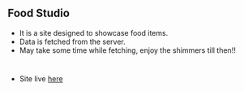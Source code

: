 ## Food Studio

- It is a site designed to showcase food items.
- Data is fetched from the server.
- May take some time while fetching, enjoy the shimmers till then!!

#

- Site live [here](https://food-studio-yow3.onrender.com)
